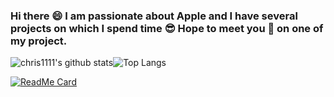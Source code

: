 ### Hi there 😄 I am passionate about Apple and I have several projects on which I spend time 😎 Hope to meet you 🤝 on one of my project.
![chris1111's github stats](https://github-readme-stats.vercel.app/api?username=chris1111&show_icons=true)![Top Langs](https://github-readme-stats.vercel.app/api/top-langs/?username=chris1111&hide=php,css&layout=compact)






[![ReadMe Card](https://github-readme-stats.vercel.app/api/pin/?username=chris1111&repo=github-readme-stats)](https://github.com/chris1111/github-readme)





